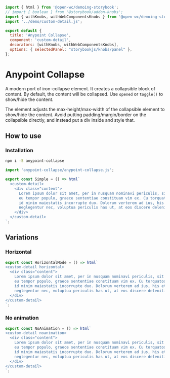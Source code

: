 ```js script
import { html } from '@open-wc/demoing-storybook';
// import { boolean } from '@storybook/addon-knobs';
import { withKnobs, withWebComponentsKnobs } from '@open-wc/demoing-storybook';
import '../demo/custom-detail.js';

export default {
  title: 'Anypoint Collapse',
  component: 'custom-detail',
  decorators: [withKnobs, withWebComponentsKnobs],
  options: { selectedPanel: "storybookjs/knobs/panel" },
};
```

# Anypoint Collapse

A modern port of iron-collapse element. It creates a collapsible block of content.
By default, the content will be collapsed.  Use `opened` or `toggle()` to show/hide the content.

The element adjusts the max-height/max-width of the collapsible element to show/hide the content.
Avoid putting padding/margin/border on the collapsible directly, and instead put a div inside and style that.

## How to use

### Installation

```bash
npm i -S anypoint-collapse
```

```js
import 'anypoint-collapse/anypoint-collapse.js';
```

```js preview-story
export const Simple = () => html`
  <custom-detail>
    <div class="content">
      Lorem ipsum dolor sit amet, per in nusquam nominavi periculis, sit elit oportere ea, id minim maiestatis incorrupte duo. Dolorum verterem ad ius, his et nullam verterem. Eu alia debet usu, an doming tritani est. Vix ad ponderum petentium suavitate, eum
      eu tempor populo, graece sententiae constituam vim ex. Cu torquatos reprimique neglegentur nec, voluptua periculis has ut, at eos discere deleniti sensibus. Lorem ipsum dolor sit amet, per in nusquam nominavi periculis, sit elit oportere ea,
      id minim maiestatis incorrupte duo. Dolorum verterem ad ius, his et nullam verterem. Eu alia debet usu, an doming tritani est. Vix ad ponderum petentium suavitate, eum eu tempor populo, graece sententiae constituam vim ex. Cu torquatos reprimique
      neglegentur nec, voluptua periculis has ut, at eos discere deleniti sensibus.
    </div>
  </custom-detail>
`;
```

## Variations

### Horizontal

```js preview-story
export const HorizontalMode = () => html`
<custom-detail horizontal>
  <div class="content">
    Lorem ipsum dolor sit amet, per in nusquam nominavi periculis, sit elit oportere ea, id minim maiestatis incorrupte duo. Dolorum verterem ad ius, his et nullam verterem. Eu alia debet usu, an doming tritani est. Vix ad ponderum petentium suavitate, eum
    eu tempor populo, graece sententiae constituam vim ex. Cu torquatos reprimique neglegentur nec, voluptua periculis has ut, at eos discere deleniti sensibus. Lorem ipsum dolor sit amet, per in nusquam nominavi periculis, sit elit oportere ea,
    id minim maiestatis incorrupte duo. Dolorum verterem ad ius, his et nullam verterem. Eu alia debet usu, an doming tritani est. Vix ad ponderum petentium suavitate, eum eu tempor populo, graece sententiae constituam vim ex. Cu torquatos reprimique
    neglegentur nec, voluptua periculis has ut, at eos discere deleniti sensibus.
  </div>
</custom-detail>
`;
```

### No animation

```js preview-story
export const NoAnimation = () => html`
<custom-detail noanimation>
  <div class="content">
    Lorem ipsum dolor sit amet, per in nusquam nominavi periculis, sit elit oportere ea, id minim maiestatis incorrupte duo. Dolorum verterem ad ius, his et nullam verterem. Eu alia debet usu, an doming tritani est. Vix ad ponderum petentium suavitate, eum
    eu tempor populo, graece sententiae constituam vim ex. Cu torquatos reprimique neglegentur nec, voluptua periculis has ut, at eos discere deleniti sensibus. Lorem ipsum dolor sit amet, per in nusquam nominavi periculis, sit elit oportere ea,
    id minim maiestatis incorrupte duo. Dolorum verterem ad ius, his et nullam verterem. Eu alia debet usu, an doming tritani est. Vix ad ponderum petentium suavitate, eum eu tempor populo, graece sententiae constituam vim ex. Cu torquatos reprimique
    neglegentur nec, voluptua periculis has ut, at eos discere deleniti sensibus.
  </div>
</custom-detail>
`;
```
